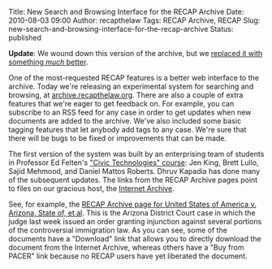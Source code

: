 Title: New Search and Browsing Interface for the RECAP Archive
Date: 2010-08-03 09:00
Author: recapthelaw
Tags: RECAP Archive, RECAP
Slug: new-search-and-browsing-interface-for-the-recap-archive
Status: published

<p class="bg-danger alert"><strong>Update</strong>: We wound down this version of the archive, but we <a href="https://free.law/slug-to-the-new-place">replaced it with something <em>much</em> better</a>.</p>

One of the most-requested RECAP features is a better web interface to
the archive. Today we're releasing an experimental system for searching
and browsing, at
[archive.recapthelaw.org](http://archive.recapthelaw.org). There are
also a couple of extra features that we're eager to get feedback on. For
example, you can subscribe to an RSS feed for any case in order to get
updates when new documents are added to the archive. We've also included
some basic tagging features that let anybody add tags to any case.
We're sure that there will be bugs to be fixed or improvements that can
be made.

The first version of the system was built by an enterprising team of
students in Professor Ed Felten's ["Civic Technologies"
course](http://www.princeton.edu/main/news/archive/S26/26/29G42/index.xml?section=featured):
Jen King, Brett Lullo, Sajid Mehmood, and Daniel Mattos Roberts. Dhruv
Kapadia has done many of the subsequent updates. The links from the
RECAP Archive pages point to files on our gracious host, the [Internet
Archive](http://www.archive.org/details/usfederalcourts).

See, for example, the [RECAP Archive page for United States of America
v. Arizona, State of, et
al](http://archive.recapthelaw.org/azd/535000/). This is the Arizona
District Court case in which the judge last week issued an order
granting injunction against several portions of the controversial
immigration law. As you can see, some of the documents have a "Download"
link that allows you to directly download the document from the Internet
Archive, whereas others have a "Buy from PACER" link because no RECAP
users have yet liberated the document.
